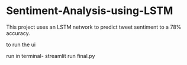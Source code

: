 # Sentiment-Analysis-using-LSTM
This project uses an LSTM network to predict tweet sentiment to a 78% accuracy.


to run the ui

run in terminal-  streamlit run final.py
    
